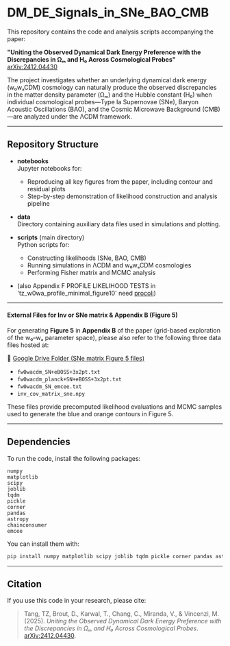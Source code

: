 # DM_DE_Signals_in_SNe_BAO_CMB

This repository contains the code and analysis scripts accompanying the paper:

**"Uniting the Observed Dynamical Dark Energy Preference with the Discrepancies in Ωₘ and H₀ Across Cosmological Probes"**  
[arXiv:2412.04430](https://arxiv.org/abs/2412.04430)

The project investigates whether an underlying dynamical dark energy (w₀wₐCDM) cosmology can naturally produce the observed discrepancies in the matter density parameter (Ωₘ) and the Hubble constant (H₀) when individual cosmological probes—Type Ia Supernovae (SNe), Baryon Acoustic Oscillations (BAO), and the Cosmic Microwave Background (CMB)—are analyzed under the ΛCDM framework.

---

## Repository Structure

- **notebooks**  
  Jupyter notebooks for:
  - Reproducing all key figures from the paper, including contour and residual plots
  - Step-by-step demonstration of likelihood construction and analysis pipeline

- **data**  
  Directory containing auxiliary data files used in simulations and plotting.

- **scripts** (main directory)  
  Python scripts for:
  - Constructing likelihoods (SNe, BAO, CMB)
  - Running simulations in ΛCDM and w₀wₐCDM cosmologies
  - Performing Fisher matrix and MCMC analysis
  
- (also Appendix F PROFILE LIKELIHOOD TESTS in 'tz_w0wa_profile_minimal_figure10' need [procoli](https://github.com/tkarwal/procoli))

---

#### External Files for Inv or SNe matrix & Appendix B (Figure 5)

For generating **Figure 5** in **Appendix B** of the paper (grid-based exploration of the w₀–wₐ parameter space), please also refer to the following three data files hosted at:

🔗 [Google Drive Folder (SNe matrix Figure 5 files)](https://drive.google.com/drive/folders/1AYAAuGNDkOIizO1JJkExIObTxeTr0zRL?usp=sharing)

- `fw0wacdm_SN+eBOSS+3x2pt.txt`
- `fw0wacdm_planck+SN+eBOSS+3x2pt.txt`
- `fw0wacdm_SN_emcee.txt`
- `inv_cov_matrix_sne.npy`

These files provide precomputed likelihood evaluations and MCMC samples used to generate the blue and orange contours in Figure 5.

---

## Dependencies

To run the code, install the following packages:

```
numpy
matplotlib
scipy
joblib
tqdm
pickle
corner
pandas
astropy
chainconsumer
emcee
```

You can install them with:

```bash
pip install numpy matplotlib scipy joblib tqdm pickle corner pandas astropy chainconsumer emcee
```

---

## Citation

If you use this code in your research, please cite:

> Tang, TZ, Brout, D., Karwal, T., Chang, C., Miranda, V., & Vincenzi, M. (2025). *Uniting the Observed Dynamical Dark Energy Preference with the Discrepancies in Ωₘ and H₀ Across Cosmological Probes*. [arXiv:2412.04430](https://arxiv.org/abs/2412.04430).
